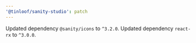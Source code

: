 ```yaml
---
'@tinloof/sanity-studio': patch
---
```


Updated dependency `@sanity/icons` to `^3.2.0`.
Updated dependency `react-rx` to `^3.0.0`.
